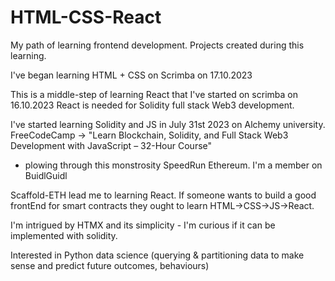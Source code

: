 # HTML-CSS-React
My path of learning frontend development. Projects created during this learning.

I've began learning HTML + CSS on Scrimba on 17.10.2023

This is a middle-step of learning React that I've started on scrimba on 16.10.2023
React is needed for Solidity full stack Web3 development.

I've started learning Solidity and JS in July 31st 2023 on Alchemy university.
FreeCodeCamp -> "Learn Blockchain, Solidity, and Full Stack Web3 Development with JavaScript – 32-Hour Course"
  - plowing through this monstrosity
SpeedRun Ethereum. I'm a member on BuidlGuidl

Scaffold-ETH lead me to learning React. If someone wants to build a good frontEnd for smart contracts they ought to learn HTML->CSS->JS->React.

I'm intrigued by HTMX and its simplicity - I'm curious if it can be implemented with solidity.

Interested in Python data science (querying & partitioning data to make sense and predict future outcomes, behaviours)
